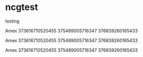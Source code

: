 # ncgtest
testing 

Amex 373616710520455 375489005716347 376839260165433


Amex 373616710520455 375489005716347 376839260165433


Amex 373616710520455 375489005716347 376839260165433

